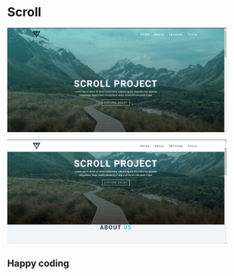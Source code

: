 # Scroll 


![alt text](<Screenshot 2024-02-22 131846.png>) 

 
![alt text](<Screenshot 2024-02-22 131900.png>)  



## Happy coding
